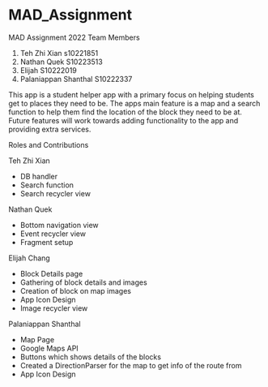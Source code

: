 # MAD_Assignment
MAD Assignment 2022
Team Members
1) Teh Zhi Xian s10221851
2) Nathan Quek S10223513
3) Elijah S10222019
4) Palaniappan Shanthal S10222337

This app is a student helper app with a primary focus on helping students get to places they need to be.
The apps main feature is a map and a search function to help them find the location of the block they need to be at.
Future features will work towards adding functionality to the app and providing extra services.

Roles and Contributions

Teh Zhi Xian
- DB handler
- Search function
- Search recycler view

Nathan Quek
- Bottom navigation view
- Event recycler view
- Fragment setup

Elijah Chang
- Block Details page
- Gathering of block details and images
- Creation of block on map images 
- App Icon Design
- Image recycler view

Palaniappan Shanthal
- Map Page
- Google Maps API
- Buttons which shows details of the blocks
- Created a DirectionParser for the map to get info of the route from
- App Icon Design
